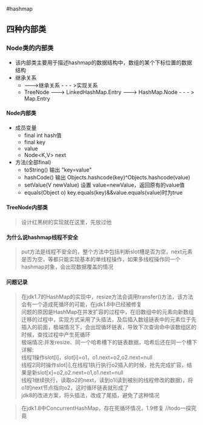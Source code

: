 #hashmap
## 四种内部类
### Node类的内部类
* 该内部类主要用于描述hashmap的数据结构中，数组的某个下标位置的数据结构
* 继承关系
    * --->继承关系    - - - >实现关系
    * TreeNode ---> LinkedHashMap.Entry ---> HashMap.Node - - - > Map.Entry
#### Node内部类
* 成员变量
    * final int hash值
    * final key
    * value
    * Node<K,V> next
* 方法(全部final)
    * toString() 输出 "key=value"
    * hashCode() 输出 Objects.hashcode(key)^Objects.hashcode(value)
    * setValue(V newValue) 设置 value=newValue，返回原有的value值
    * equals(Object o) key.equals(key)&&value.equals(value)时为true
#### TreeNode内部类
> 设计红黑树的实现就在这里，先放过他


#### 为什么说hashmap线程不安全
> put方法是线程不安全的，整个方法中包括判断slot槽是否为空，next元素是否为空，等都只能实现基本的单线程操作，如果多线程操作同一个hashmap对象，会出现数据覆盖的情况

#### 问题记录
> 在jdk1.7的HashMap的实现中，resize方法会调用transfer()方法，该方法会有一个造成死循环的可能，在jdk1.8中已经被修复  
问题的原因是HashMap在并发扩容的过程中，在旧数组中的元素向新数组迁移的过程中，实现方式采用了头插法，及后插入数组链表中的元素位于先插入的前面，极端情况下，会出现循环链表，导致下次查询命中该数组区的时候，查找过程中产生死循环  
极端情况:并发resize、同一个哈希槽下的链表数据，哈希后还在同一个槽下  
详解:  
线程1操作slot[i]，slot[i]=o1，o1.next=o2,o2.next=null  
线程2同时操作slot[i],在线程1执行执行o2插入的时候，抢先完成扩容，结果是新slot[x]=o2,o2.next=o1,o1.next=null  
线程1继续执行，读取o2的next，读到o1(读到被别的线程修改的数据)，将o1的next节点指向o2，这时循环链表就形成了  
jdk8的改进方案，将头插法，改成了尾插，避免了这种情况

> 在jdk1.8中ConcurrentHashMap，存在死循环情况，1.9修复
//todo一探究竟





